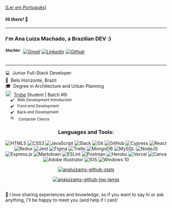 [[Ler em Português]](https://github.com/analuizams/analuizams/blob/main/README-pt.md)

#### *Hi there!* 🤗

---
  
### I'm Ana Luiza Machado, a Brazilian DEV :)
###### <sup>**She/Her**</sup> &nbsp;[![Gmail](https://img.shields.io/badge/-Gmail-c14438?style=plastic&logo=Gmail&logoColor=white)](mailto:analuizamsalgado@gmail.com)&nbsp;[![Linkedin](https://img.shields.io/badge/-LinkedIn-blue?style=plastic&logo=Linkedin&logoColor=white)](https://www.linkedin.com/in/analuizamsalgado/?locale=en_US/)&nbsp;[![Github](https://img.shields.io/badge/-Github-000?style=plastic&logo=Github&logoColor=white)](https://github.com/analuizams)
<!-- website to generate badges: https://shields.io/ -->

---

💻 &nbsp;Junior Full-Stack Developer  
📍 &nbsp;Belo Horizonte, Brazil  
🎓 &nbsp;Degree in Architecture and Urban Planning  
<a href="https://www.betrybe.com/"><img alt="trybe-Logo" height="18" src="https://media-exp1.licdn.com/dms/image/C4D0BAQFalja6B0Vl8A/company-logo_200_200/0/1625490679503?e=2159024400&v=beta&t=nqTaSKJaQJJZIhzEbWFriLCfSlgMlIxslVeGFdU54_o"></a>&nbsp; <a href="https://www.betrybe.com/">Trybe</a> Student | Batch #9:  
<sub>&nbsp;&nbsp;&nbsp;&nbsp; ✔️ &nbsp; Web Development Introduction</sub><br>
<sub>&nbsp;&nbsp;&nbsp;&nbsp; ✔️ &nbsp; Front-end Development </sub><br>
<sub>&nbsp;&nbsp;&nbsp;&nbsp; ✔️ &nbsp; Back-end Development</sub><br>
<sub>&nbsp;&nbsp;&nbsp;&nbsp; <img alt="loading" height="15" src="https://c.tenor.com/I6kN-6X7nhAAAAAj/loading-buffering.gif"> &nbsp; Computer Cience</sub>

<div align="center">

### Languages and Tools:
<!-- badges repo: https://github.com/Ileriayo/markdown-badges -->
![HTML5](https://img.shields.io/badge/html5-%23E34F26.svg?style=for-the-badge&logo=html5&logoColor=white)
![CSS3](https://img.shields.io/badge/css3-%231572B6.svg?style=for-the-badge&logo=css3&logoColor=white)
![JavaScript](https://img.shields.io/badge/javascript-%23323330.svg?style=for-the-badge&logo=javascript&logoColor=%23F7DF1E)
![Slack](https://img.shields.io/badge/Slack-4A154B?style=for-the-badge&logo=slack&logoColor=white)
![Git](https://img.shields.io/badge/git-%23F05033.svg?style=for-the-badge&logo=git&logoColor=white)
![GitHub](https://img.shields.io/badge/github-%23121011.svg?style=for-the-badge&logo=github&logoColor=white)
![Cypress](https://img.shields.io/badge/-cypress-%23E5E5E5?style=for-the-badge&logo=cypress&logoColor=058a5e)
![React](https://img.shields.io/badge/react-%2320232a.svg?style=for-the-badge&logo=react&logoColor=%2361DAFB)
![Redux](https://img.shields.io/badge/redux-%23593d88.svg?style=for-the-badge&logo=redux&logoColor=white)
![Jest](https://img.shields.io/badge/-jest-%23C21325?style=for-the-badge&logo=jest&logoColor=white)
![Figma](https://img.shields.io/badge/figma-%23F24E1E.svg?style=for-the-badge&logo=figma&logoColor=white)
![Trello](https://img.shields.io/badge/Trello-%23026AA7.svg?style=for-the-badge&logo=Trello&logoColor=white)
![MongoDB](https://img.shields.io/badge/MongoDB-%234ea94b.svg?style=for-the-badge&logo=mongodb&logoColor=white)
![MySQL](https://img.shields.io/badge/mysql-%2300f.svg?style=for-the-badge&logo=mysql&logoColor=white)
![NodeJS](https://img.shields.io/badge/node.js-%2343853D.svg?style=for-the-badge&logo=node.js&logoColor=white)
![Express.js](https://img.shields.io/badge/express.js-%23404d59.svg?style=for-the-badge&logo=express&logoColor=%2361DAFB)
![Markdown](https://img.shields.io/badge/markdown-%23000000.svg?style=for-the-badge&logo=markdown&logoColor=white)
![ESLint](https://img.shields.io/badge/ESLint-4B3263?style=for-the-badge&logo=eslint&logoColor=white)
![Postman](https://img.shields.io/badge/Postman-FF6C37?style=for-the-badge&logo=postman&logoColor=red)
![Heroku](https://img.shields.io/badge/heroku-%23430098.svg?style=for-the-badge&logo=heroku&logoColor=white)
![Vercel](https://img.shields.io/badge/vercel-%23000000.svg?style=for-the-badge&logo=vercel&logoColor=white)
![Canva](https://img.shields.io/badge/Canva-%2300C4CC.svg?style=for-the-badge&logo=Canva&logoColor=white)
![Adobe Illustrator](https://img.shields.io/badge/adobeillustrator-%23FF9A00.svg?style=for-the-badge&logo=adobeillustrator&logoColor=white)
![IOS](https://img.shields.io/badge/iOS-000000?style=for-the-badge&logo=ios&logoColor=white)
![Windows 10](https://img.shields.io/badge/Windows-0078D6?style=for-the-badge&logo=windows&logoColor=white)

  
<!-- github stats api: https://github.com/anuraghazra/github-readme-stats -->
  <a href="https://github.com/analuizams/">
    <p><img src="https://github-readme-stats.vercel.app/api?username=analuizams&show_icons=true&theme=vision-friendly-dark&hide_border=true&border_radius=15&count_private=true&title_color=ffffff" alt="analuizams-github-stats"></p>
    <p><img alt="analuizams-github-top-langs" src="https://github-readme-stats.vercel.app/api/top-langs/?username=analuizams&layout=compact&theme=vision-friendly-dark&hide_border=true&border_radius=15&langs_count=6&title_color=ffffff"></p>
  </a>
</div>
  
## 

💬 I love sharing experiences and knowledge, so if you want to say *hi* or ask anything, I'll be happy to meet you (and help if I can)!
